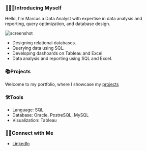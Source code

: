 ### 🙎🏽‍♂️Introducing Myself

Hello, I'm Marcus a Data Analyst with expertise in data analysis and reporting, query optimization, and database design.

![screenshot](https://github.com/user-attachments/assets/48836861-3485-4bdf-80dd-ea7216d1c4af)


  - Designing relational databases.
  - Querying data using SQL.
  - Developing dashoards on Tableau and Excel.
  - Data analysis and reporting using SQL and Excel.

### 📚Projects

Welcome to my portfolio, where I showcase my [ projects ](https://github.com/marcusasar/Portfolio-Guide)

### 🛠️Tools
- Language: SQL
- Database: Oracle, PostreSQL, MySQL
- Visualization: Tableau

### 👋🏼Connect with Me
- [LinkedIn](//linkedin.com/in/marcus-asare-9342a9275)

